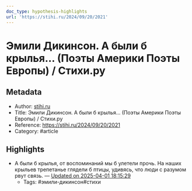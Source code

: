 ```yaml
---
doc_type: hypothesis-highlights
url: 'https://stihi.ru/2024/09/20/2021'
---
```

# Эмили Дикинсон. А были б крылья... (Поэты Америки Поэты Европы) / Стихи.ру

## Metadata
- Author: [stihi.ru]()
- Title: Эмили Дикинсон. А были б крылья... (Поэты Америки Поэты Европы) / Стихи.ру
- Reference: https://stihi.ru/2024/09/20/2021
- Category: #article

## Highlights
- А были б крылья, от воспоминаний мы б улетели прочь. На наших крыльев трепетанье глядели б птицы, удивясь, что люди с разумом рвут связь. — [Updated on 2025-04-01 18:15:29](https://hyp.is/JYew_g8MEfChpMuz62Mw4Q/stihi.ru/2024/09/20/2021)
   - Tags: #эмили-дикинсон#стихи
